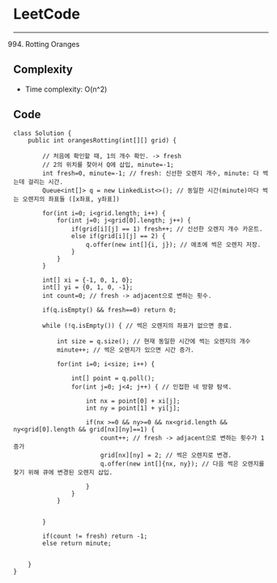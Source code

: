 [//]: # (# Intuition)
<!-- Describe your first thoughts on how to solve this problem. -->


# LeetCode
___
994. Rotting Oranges

[//]: # (## Approach)

[//]: # (<!-- Describe your approach to solving the problem. -->)


## Complexity

- Time complexity: O(n^2)

[//]: # (<!-- Add your time complexity here, e.g. $$O&#40;n&#41;$$ -->)

[//]: # ()
[//]: # ([//]: # &#40;- Space complexity:&#41;)
[//]: # (<!-- Add your space complexity here, e.g. $$O&#40;n&#41;$$ -->)

## Code
```
class Solution {
    public int orangesRotting(int[][] grid) {
        
        // 처음에 확인할 때, 1의 개수 확인. -> fresh
        // 2의 위치를 찾아서 Q에 삽입, minute=-1;
        int fresh=0, minute=-1; // fresh: 신선한 오렌지 개수, minute: 다 썩는데 걸리는 시간.
        Queue<int[]> q = new LinkedList<>(); // 동일한 시간(minute)마다 썩는 오렌지의 좌표들 ([x좌표, y좌표])

        for(int i=0; i<grid.length; i++) {
            for(int j=0; j<grid[0].length; j++) {
                if(grid[i][j] == 1) fresh++; // 신선한 오렌지 개수 카운트.
                else if(grid[i][j] == 2) {
                    q.offer(new int[]{i, j}); // 애초에 썩은 오렌지 저장.
                }
            }
        }

        int[] xi = {-1, 0, 1, 0};
        int[] yi = {0, 1, 0, -1};
        int count=0; // fresh -> adjacent으로 변하는 횟수.

        if(q.isEmpty() && fresh==0) return 0;

        while (!q.isEmpty()) { // 썩은 오렌지의 좌표가 없으면 종료.

            int size = q.size(); // 현재 동일한 시간에 썩는 오렌지의 개수
            minute++; // 썩은 오렌지가 있으면 시간 증가.

            for(int i=0; i<size; i++) {

                int[] point = q.poll();
                for(int j=0; j<4; j++) { // 인접한 네 방향 탐색.

                    int nx = point[0] + xi[j];
                    int ny = point[1] + yi[j];

                    if(nx >=0 && ny>=0 && nx<grid.length && ny<grid[0].length && grid[nx][ny]==1) {
                        count++; // fresh -> adjacent으로 변하는 횟수가 1 증가
                        grid[nx][ny] = 2; // 썩은 오렌지로 변경.
                        q.offer(new int[]{nx, ny}); // 다음 썩은 오렌지를 찾기 위해 큐에 변경된 오렌지 삽입.

                    }
                }
            }


        }

        if(count != fresh) return -1;
        else return minute;


    }
}
```